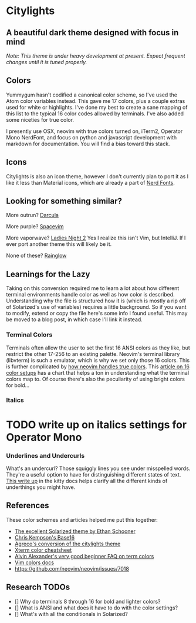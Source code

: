 # Citylights
## A beautiful dark theme designed with focus in mind
_Note: This theme is under heavy development at present. Expect frequent
changes until it is tuned properly._

## Colors
Yummygum hasn't codified a canonical color scheme, so I've used the Atom color variables instead. This gave me 17 colors, plus a couple extras used for white or highlights. I've done my best to create a sane mapping of this list to the typical 16 color codes allowed by terminals. I've also added some niceties for true color.

I presently use OSX, neovim with true colors turned on, iTerm2, Operator Mono NerdFont, and focus on python and javascript development with markdown for documentation. You will find a bias toward this stack.

## Icons
Citylights is also an icon theme, however I don't currently plan to port it as I
like it less than Material icons, which are already a part of [Nerd Fonts](ryanoasis/nerd-fonts).

## Looking for something similar?
More outrun? [Darcula](https://draculatheme.com/vim/)

More purple? [Spacevim](https://github.com/colepeters/spacemacs-theme.vim)

More vaporwave? [Ladies Night 2](http://color-themes.com/?view=theme&id=566065a4ddacef1b003edb63)
Yes I realize this isn't Vim, but IntelliJ. If I ever port another theme this
will likely be it.

None of these? [Rainglow](https://rainglow.io/)

## Learnings for the Lazy
Taking on this conversion required me to learn a lot about how different terminal environments handle color as well as how color is described. Understanding why the file is structured how it is (which is mostly a rip off of Solarized's use of variables) requires a little background. So if you want to modify, extend or copy the file here's some info I found useful. This may be moved to a blog post, in which case I'll link it instead.

### Terminal Colors
Terminals often allow the user to set the first 16 ANSI colors as they like, but
restrict the other 17-256 to an existing palette. Neovim's terminal library
(libvterm) is such a emulator, which is why we set only those 16 colors. This is
further complicated by [how neovim handles true
colors](https://github.com/vim/vim/issues/2353). This [article on 16 color
setups](https://jeffkreeftmeijer.com/vim-16-color/) has a chart that helps a ton
in understanding what the terminal colors map to. Of course there's also the
peculiarity of using bright colors for bold...

### Italics
# TODO write up on italics settings for Operator Mono

### Underlines and Undercurls
What's an undercurl? Those squiggly lines you see under misspelled words. They're a useful option to have for distinguishing different states of text. [This write up](https://sw.kovidgoyal.net/kitty/protocol-extensions.html#colored-and-styled-underlines) in the kitty docs helps clarify all the different kinds of underthings you might have.

## References

These color schemes and articles helped me put this together:

+ [The excellent Solarized theme by Ethan Schooner](https://github.com/altercation/solarized/blob/master/vim-colors-solarized/colors/solarized.vim)
+ [Chris Kempson's Base16](https://github.com/chriskempson/base16-vim/blob/master/colors/base16-3024.vim)
+ [Agreco's conversion of the citylights theme](https://github.com/agreco/vim-citylights) 
+ [Xterm color cheatsheet](https://jonasjacek.github.io/colors/)
+ [Alvin Alexander's very good beginner FAQ on term
  colors](https://alvinalexander.com/linux/vi-vim-editor-color-scheme-syntax)
+ [Vim colors
  docs](http://vimdoc.sourceforge.net/htmldoc/syntax.html#xterm-color)
+ https://github.com/neovim/neovim/issues/7018

## Research TODOs
- [] Why do terminals 8 through 16 for bold and lighter colors?
- [] What is ANSI and what does it have to do with the color settings?
- [] What's with all the conditionals in Solarized?
